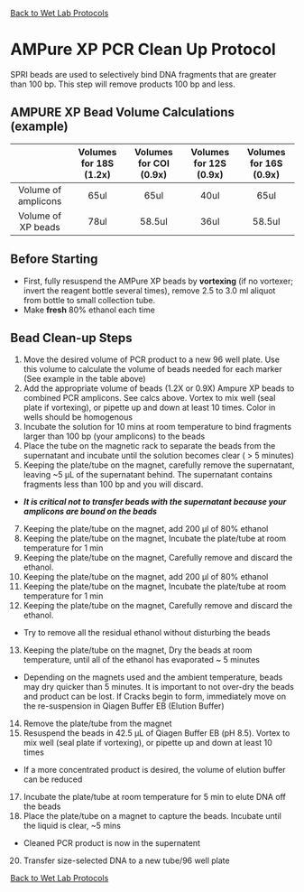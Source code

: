 [Back to Wet Lab Protocols](MBARI_wet_lab.md)

# AMPure XP PCR Clean Up Protocol
SPRI beads are used to selectively bind DNA fragments that are greater than 100 bp.  This step will remove products 100 bp and less.

## AMPURE XP Bead Volume Calculations (example)

|                    | Volumes for 18S (1.2x)|Volumes for COI (0.9x)|Volumes for 12S (0.9x)|Volumes for 16S (0.9x)|
|:------------------:|:---------------------:|:--------------------:|:--------------------:|:--------------------:|
|Volume of amplicons |65ul|65ul|40ul|65ul|
|Volume of XP beads |78ul|58.5ul|36ul|58.5ul|

## Before Starting
- First, fully resuspend the AMPure XP beads by **vortexing** (if no vortexer; invert the reagent bottle several times), remove 2.5 to 3.0 ml aliquot from bottle to small collection tube. 
- Make **fresh** 80% ethanol each time

## Bead Clean-up Steps
1. Move the desired volume of PCR product to a new 96 well plate. Use this volume to calculate the volume of beads needed for each marker (See example in the table above)
2. Add the appropriate volume of beads (1.2X or 0.9X) Ampure XP beads to combined PCR amplicons. See calcs above. Vortex to mix well (seal plate if vortexing), or pipette up and down at least 10 times. Color in wells should be homogenous
3. Incubate the solution for 10 mins at room temperature to bind fragments larger than 100 bp (your amplicons) to the beads
4. Place the tube on the magnetic rack to separate the beads from the supernatant and incubate until the solution becomes clear ( > 5 minutes)
5. Keeping the plate/tube on the magnet, carefully remove the supernatant, leaving ~5 μL of the supernatant behind. The supernatant contains fragments less than 100 bp and you will discard. 
 - _**It is critical not to transfer beads with the supernatant because your amplicons are bound on the beads**_
7. Keeping the plate/tube on the magnet, add 200 μl of 80% ethanol
8. Keeping the plate/tube on the magnet, Incubate the plate/tube at room temperature for 1 min
9. Keeping the plate/tube on the magnet, Carefully remove and discard the ethanol.
10. Keeping the plate/tube on the magnet, add 200 μl of 80% ethanol
11. Keeping the plate/tube on the magnet, Incubate the plate/tube at room temperature for 1 min
12. Keeping the plate/tube on the magnet, Carefully remove and discard the ethanol. 
 - Try to remove all the residual ethanol without disturbing the beads
13. Keeping the plate/tube on the magnet, Dry the beads at room temperature, until all of the ethanol has evaporated ~  5 minutes
 - Depending on the magnets used and the ambient temperature, beads may dry quicker than 5 minutes. It is important to not over-dry the beads and product can be lost. If Cracks begin to form, immediately move on the re-suspension in Qiagen Buffer EB (Elution Buffer)
14. Remove the plate/tube from the magnet
15. Resuspend the beads in 42.5 μL of Qiagen Buffer EB (pH 8.5). Vortex to mix well (seal plate if vortexing), or pipette up and down at least 10 times
 - If a more concentrated product is desired, the volume of elution buffer can be reduced
17. Incubate the plate/tube at room temperature for 5 min to elute DNA off the beads
18. Place the plate/tube on a magnet to capture the beads. Incubate until the liquid is clear, ~5 mins
 - Cleaned PCR product is now in the supernatent 
20. Transfer size-selected DNA to a new tube/96 well plate

[Back to Wet Lab Protocols](MBARI_wet_lab.md)
